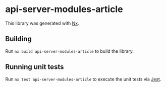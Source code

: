 # api-server-modules-article

This library was generated with [Nx](https://nx.dev).

## Building

Run `nx build api-server-modules-article` to build the library.

## Running unit tests

Run `nx test api-server-modules-article` to execute the unit tests via [Jest](https://jestjs.io).

